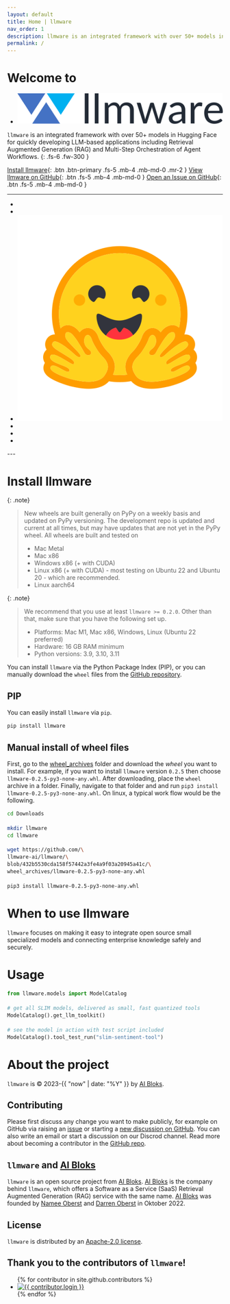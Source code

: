 ```yaml
---
layout: default
title: Home | llmware
nav_order: 1
description: llmware is an integrated framework with over 50+ models in Hugging Face for quickly developing LLM-based applications including Retrieval Augmented Generation (RAG) and Multi-Step Orchestration of Agent Workflows.
permalink: /
---
```

# Welcome to
<ul class="list-style-none">
    <li class="d-inline-block mr-1">
        <a href="https://llmware.ai/"><span><img src="assets/images/llmware_logo_color_cropped.png" alt="llmware"/></span></a>
    </li>
</ul>

`llmware` is an integrated framework with over 50+ models in Hugging Face for quickly developing LLM-based applications including Retrieval Augmented Generation (RAG) and Multi-Step Orchestration of Agent Workflows.
{: .fs-6 .fw-300 }

[Install llmware](#install-llmware){: .btn .btn-primary .fs-5 .mb-4 .mb-md-0 .mr-2 }
[View llmware on GitHub](https://github.com/llmware-ai/llmware/tree/main){: .btn .fs-5 .mb-4 .mb-md-0 }
[Open an Issue on GitHub](https://github.com/llmware-ai/llmware/issues){: .btn .fs-5 .mb-4 .mb-md-0 }

---
<ul class="list-style-none">
    <li class="d-inline-block mr-1">
        <a href="https://discord.gg/MhZn5Nc39h"><span><i class="fa-brands fa-discord"></i></span></a>
    </li>
    <li class="d-inline-block mr-1">
        <a href="https://www.youtube.com/@llmware"><span><i class="fa-brands fa-youtube"></i></span></a>
    </li>
    <li class="d-inline-block mr-1">
        <a href="https://huggingface.co/llmware"><span><img src="assets/images/hf-logo.svg" alt="Hugging Face" class="hugging-face-logo"/></span></a>
    </li>
    <li class="d-inline-block mr-1">
        <a href="https://www.linkedin.com/company/aibloks/"><span><i class="fa-brands fa-linkedin"></i></span></a>
    </li>
    <li class="d-inline-block mr-1">
        <a href="https://twitter.com/AiBloks"><span><i class="fa-brands fa-square-x-twitter"></i></span></a>
    </li>
    <li class="d-inline-block mr-1">
        <a href="https://www.instagram.com/aibloks/"><span><i class="fa-brands fa-instagram"></i></span></a>
    </li>
</ul>
---

# Install llmware 

{: .note}
> New wheels are built generally on PyPy on a weekly basis and updated on PyPy versioning.
> The development repo is updated and current at all times, but may have updates that are not yet in the PyPy wheel.
> All wheels are built and tested on
> - Mac Metal
> - Mac x86
> - Windows x86 (+ with CUDA)
> - Linux x86 (+ with CUDA) - most testing on Ubuntu 22 and Ubuntu 20 - which are recommended.
> - Linux aarch64

{: .note}
> We recommend that you use at least ``llmware >= 0.2.0``. Other than that, make sure that you have the following
> set up.
> - Platforms: Mac M1, Mac x86, Windows, Linux (Ubuntu 22 preferred)
> - Hardware: 16 GB RAM minimum
> - Python versions: 3.9, 3.10, 3.11

You can install ``llmware`` via the Python Package Index (PIP), or you can manually download the ``wheel`` files from
the [GitHub repository](https://github.com/llmware-ai/llmware/tree/main/wheel_archives).

## PIP
You can easily install `llmware` via `pip`.

```bash
pip install llmware 
```

## Manual install of wheel files
First, go to the [wheel\_archives](https://github.com/llmware-ai/llmware/tree/main/wheel_archives) folder
and download the *wheel* you want to install.
For example, if you want to install ``llmware`` version ``0.2.5`` then choose ``llmware-0.2.5-py3-none-any.whl``.
After downloading, place the ``wheel`` archive in a folder.
Finally, navigate to that folder and and run ``pip3 install llmware-0.2.5-py3-none-any.whl``.
On linux, a typical work flow would be the following.

```bash
cd Downloads

mkdir llmware
cd llmware

wget https://github.com/\
llmware-ai/llmware/\
blob/432b5530cda158f57442a3fe4a9f03a20945a41c/\
wheel_archives/llmware-0.2.5-py3-none-any.whl

pip3 install llmware-0.2.5-py3-none-any.whl
```

# When to use llmware 

``llmware`` focuses on making it easy to integrate open source small specialized models and connecting enterprise knowledge safely and securely.


# Usage

```python
from llmware.models import ModelCatalog

# get all SLIM models, delivered as small, fast quantized tools
ModelCatalog().get_llm_toolkit()

# see the model in action with test script included
ModelCatalog().tool_test_run("slim-sentiment-tool") 
```

# About the project

`llmware` is &copy; 2023-{{ "now" | date: "%Y" }} by [AI Bloks](https://www.aibloks.com/home).

## Contributing
Please first discuss any change you want to make publicly, for example on GitHub via raising an [issue](https://github.com/llmware-ai/llmware/issues) or starting a [new discussion on GitHub](https://github.com/llmware-ai/llmware/discussions).
You can also write an email or start a discussion on our Discrod channel.
Read more about becoming a contributor in the [GitHub repo](https://github.com/llmware-ai/llmware/blob/main/CONTRIBUTING.md).

## ``llmware`` and [AI Bloks](https://www.aibloks.com/home)
``llmware`` is an open source project from [AI Bloks](https://www.aibloks.com/home).
[AI Bloks](https://www.aibloks.com/home) is the company behind ``llmware``, which offers a Software as a Service (SaaS) Retrieval Augmented Generation (RAG) service with the same name.
[AI Bloks](https://www.aibloks.com/home) was founded by [Namee Oberst](https://www.linkedin.com/in/nameeoberst/) and [Darren Oberst](https://www.linkedin.com/in/darren-oberst-34a4b54/) in Oktober 2022.

## License

`llmware` is distributed by an [Apache-2.0 license](https://github.com/llmware-ai/llmware/blob/main/LICENSE).

## Thank you to the contributors of ``llmware``!
<ul class="list-style-none">
{% for contributor in site.github.contributors %}
  <li class="d-inline-block mr-1">
     <a href="{{ contributor.html_url }}">
        <img src="{{ contributor.avatar_url }}" width="32" height="32" alt="{{ contributor.login }}">
    </a>
  </li>
{% endfor %}
</ul>
